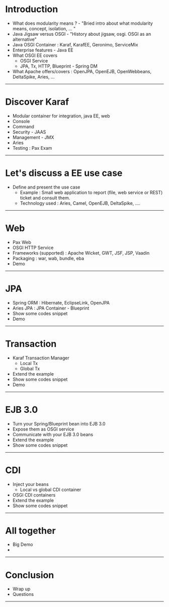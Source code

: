 # Introduction

* What does modularity means ? - "Bried intro about what modularity means, concept, isolation, ... "
* Java Jigsaw versus OSGI - "History about jigsaw, osgi. OSGI as an alternative"
* Java OSGI Container : Karaf, KarafEE, Geronimo, ServiceMix  
* Enterprise features - Java EE
* What OSGI EE covers
    * OSGI Service
    * JPA, Tx, HTTP, Blueprint - Spring DM 
* What Apache offers/covers : OpenJPA, OpenEJB, OpenWebbeans, DeltaSpike, Aries, ...

---

# Discover Karaf

* Modular container for integration, java EE, web
* Console
* Command
* Security - JAAS
* Management - JMX
* Aries
* Testing : Pax Exam

---

# Let's discuss a EE use case

* Define and present the use case 
    * Example : Small web application to report (file, web service or REST) ticket and consult them. 
    * Technology used : Aries, Camel, OpenEJB, DeltaSpike, ....

---

# Web 

* Pax Web
* OSGI HTTP Service
* Frameworks (supported) : Apache Wicket, GWT, JSF, JSP, Vaadin
* Packaging : war, wab, bundle, eba
* Demo

---

# JPA

* Spring ORM : Hibernate, EclipseLink, OpenJPA
* Aries JPA : JPA Container - Blueprint
* Show some codes snippet
* Demo

---

# Transaction

* Karaf Transaction Manager 
    * Local Tx
    * Global Tx 
* Extend the example
* Show some codes snippet
* Demo

---

# EJB 3.0

* Turn your Spring/Blueprint bean into EJB 3.0
* Expose them as OSGI service
* Communicate with your EJB 3.0 beans
* Extend the example
* Show some codes snippet 

---

# CDI

* Inject your beans
    * Local vs global CDI container 
* OSGI CDI containers
* Extend the example
* Show some codes snippet 

---

# All together

* Big Demo
* 

---

# Conclusion #

* Wrap up
* Questions

---

